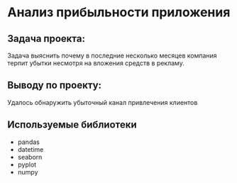 # Анализ прибыльности приложения



## Задача проекта:

Задача выяснить почему в последние несколько месяцев компания терпит убытки несмотря на вложения средств в рекламу.


## Выводу по проекту:

Удалось обнаружить убыточный канал привлечения клиентов 


## Используемые библиотеки
- pandas
- datetime
- seaborn
- pyplot
- numpy
